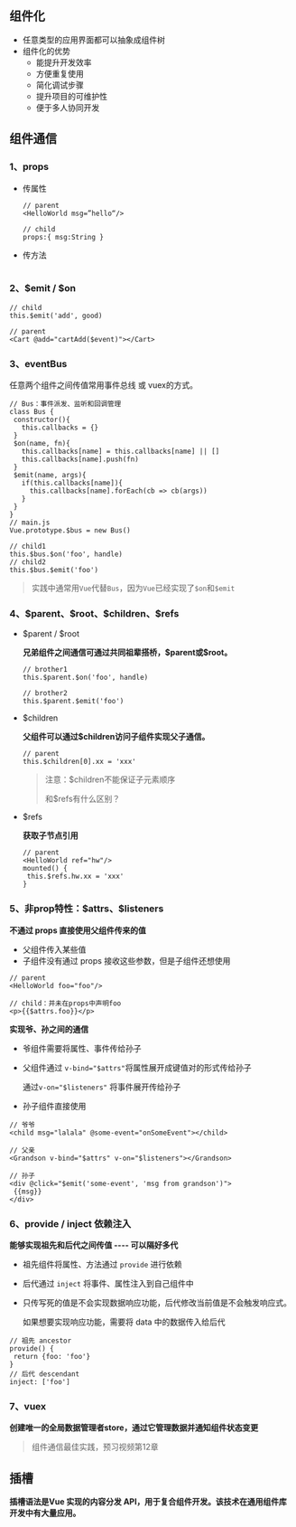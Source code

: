 ## 组件化

+ 任意类型的应用界面都可以抽象成组件树
+ 组件化的优势
  + 能提升开发效率
  + 方便重复使用
  + 简化调试步骤
  + 提升项目的可维护性
  + 便于多人协同开发



## 组件通信

### 1、props

+ 传属性

  ```vue
  // parent 
  <HelloWorld msg=”hello“/>
    
  // child
  props:{ msg:String }
  ```

+ 传方法

```js

```



### 2、\$emit / \$on

```vue
// child
this.$emit('add', good)

// parent
<Cart @add="cartAdd($event)"></Cart>
```



### 3、eventBus

任意两个组件之间传值常⽤事件总线 或 vuex的⽅式。


```vue
// Bus：事件派发、监听和回调管理
class Bus {
 constructor(){
   this.callbacks = {}
 }
 $on(name, fn){
   this.callbacks[name] = this.callbacks[name] || []
   this.callbacks[name].push(fn)
 }
 $emit(name, args){
   if(this.callbacks[name]){
     this.callbacks[name].forEach(cb => cb(args))
   }
 }
}
// main.js
Vue.prototype.$bus = new Bus()
```

```vue
// child1
this.$bus.$on('foo', handle)
// child2
this.$bus.$emit('foo')
```


> 实践中通常⽤`Vue`代替`Bus`，因为`Vue`已经实现了`$on`和`$emit`



### 4、\$parent、\$root、\$children、\$refs

+ \$parent / $root

  **兄弟组件之间通信可通过共同祖辈搭桥，\$parent或\$root。**

  ```vue
  // brother1
  this.$parent.$on('foo', handle)
  
  // brother2
  this.$parent.$emit('foo')
  ```

+ \$children

  **⽗组件可以通过$children访问子组件实现父子通信。**

  ```vue
  // parent
  this.$children[0].xx = 'xxx'
  ```

  >注意：\$children不能保证⼦元素顺序
  >
  >和\$refs有什么区别？

+ $refs

  **获取⼦节点引⽤**

  ```vue
  // parent
  <HelloWorld ref="hw"/>
  mounted() {
   this.$refs.hw.xx = 'xxx'
  }
  ```

  


### 5、非prop特性：\$attrs、\$listeners

**不通过 props 直接使用父组件传来的值**

+ 父组件传入某些值
+ 子组件没有通过 props 接收这些参数，但是子组件还想使用

```vue
// parent
<HelloWorld foo="foo"/>
  
// child：并未在props中声明foo
<p>{{$attrs.foo}}</p>
```



**实现爷、孙之间的通信**

+ 爷组件需要将属性、事件传给孙子

+ 父组件通过 `v-bind="$attrs"`将属性展开成键值对的形式传给孙子

  通过`v-on="$listeners"` 将事件展开传给孙子

+ 孙子组件直接使用

```vue
// 爷爷
<child msg="lalala" @some-event="onSomeEvent"></child>

// 父亲
<Grandson v-bind="$attrs" v-on="$listeners"></Grandson>

// 孙子
<div @click="$emit('some-event', 'msg from grandson')">
 {{msg}}
</div>
```



### 6、provide / inject 依赖注入

**能够实现祖先和后代之间传值 ---- 可以隔好多代**

+ 祖先组件将属性、方法通过 `provide` 进行依赖

+ 后代通过 `inject` 将事件、属性注入到自己组件中

+ 只传写死的值是不会实现数据响应功能，后代修改当前值是不会触发响应式。

  如果想要实现响应功能，需要将 data 中的数据传入给后代

```vue
// 祖先 ancestor
provide() {
 return {foo: 'foo'}
}
// 后代 descendant
inject: ['foo']
```



### 7、vuex

**创建唯⼀的全局数据管理者store，通过它管理数据并通知组件状态变更**

> 组件通信最佳实践，预习视频第12章





## 插槽

**插槽语法是Vue 实现的内容分发 API，⽤于复合组件开发。该技术在通⽤组件库开发中有⼤量应⽤。**

